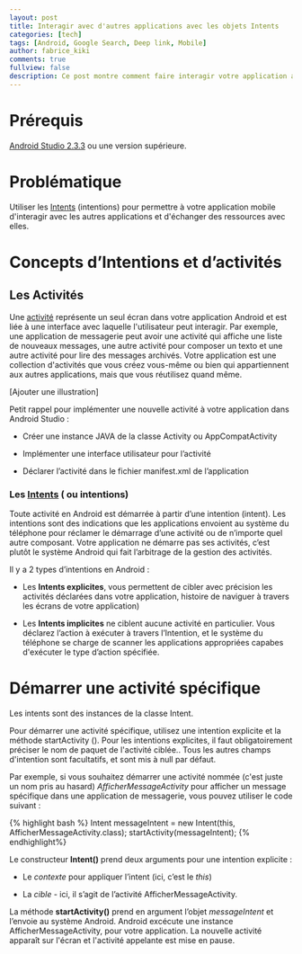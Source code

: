 ```yaml
---
layout: post
title: Interagir avec d'autres applications avec les objets Intents
categories: [tech]
tags: [Android, Google Search, Deep link, Mobile]
author: fabrice_kiki
comments: true
fullview: false
description: Ce post montre comment faire interagir votre application avec les autres applications disponibles sur le téléphone de l'utilisateur.
---
```

# Prérequis
<a href="https://developer.android.com/studio/index.html?gclid=Cj0KCQjw95vPBRDVARIsAKvPd3Ljl-9BwN6bjz3QhsKkLdxyCAg9wpZzgkSsKCPhK7JfBBKxqWP6c7waAiQTEALw_wcB">Android Studio 2.3.3</a> ou une version supérieure.


# Problématique
Utiliser les [Intents](https://developer.android.com/reference/android/content/Intent.html) (intentions) pour permettre à votre application mobile d'interagir avec les autres applications et d'échanger des ressources avec elles.

# Concepts d’Intentions et d’activités

## Les Activités
 
Une [activité](https://developer.android.com/reference/android/app/Activity.html) représente un seul écran dans votre application Android et est liée à une interface avec laquelle l'utilisateur peut interagir. Par exemple, une application de messagerie peut avoir une activité qui affiche une liste de nouveaux messages, une autre activité pour composer un texto et une autre activité pour lire des messages archivés. Votre application est une collection d'activités que vous créez vous-même ou bien qui appartiennent aux autres applications, mais que vous réutilisez quand même.

[Ajouter une illustration]

Petit rappel pour implémenter une nouvelle activité à votre application dans Android Studio :

* Créer une instance JAVA de la classe  Activity ou AppCompatActivity

* Implémenter une interface utilisateur pour l’activité

* Déclarer l’activité dans le fichier manifest.xml  de l’application

### Les [Intents](https://developer.android.com/reference/android/content/Intent.html) ( ou intentions)

Toute activité en Android est démarrée à partir d’une intention (intent). Les intentions sont des indications que les applications envoient au système du téléphone pour réclamer le démarrage d’une activité ou de n’importe quel autre composant. Votre application ne démarre pas ses activités, c’est plutôt le système Android qui fait  l’arbitrage de la gestion des activités.

Il y a 2 types d’intentions en Android :

* Les **Intents explicites**, vous permettent de cibler avec précision les activités déclarées dans votre application, histoire  de naviguer à travers les écrans de votre application)

* Les **Intents implicites** ne ciblent aucune activité en particulier. Vous déclarez l’action à exécuter à travers l’Intention, et le système du téléphone se charge de scanner les applications appropriées capabes d'exécuter le type d’action spécifiée.

# Démarrer une activité spécifique

Les intents sont des instances de la classe Intent.

Pour démarrer une activité spécifique, utilisez une intention explicite et la méthode startActivity (). Pour les intentions explicites, il faut obligatoirement préciser le nom de paquet de l'activité ciblée.. Tous les autres champs d'intention sont facultatifs, et sont mis à null par défaut.

Par exemple, si vous souhaitez démarrer une activité  nommée (c'est juste un nom pris au hasard) *AfficherMessageActivity* pour afficher un message spécifique dans une application de messagerie, vous pouvez utiliser le code suivant :

{% highlight bash %}
Intent messageIntent = new Intent(this, AfficherMessageActivity.class);
startActivity(messageIntent);
{% endhighlight%}

Le constructeur **Intent()** prend deux arguments pour une intention explicite :

* Le *contexte* pour appliquer l’intent (ici, c’est le *this*)

* La *cible* - ici, il s’agit de l’activité AfficherMessageActivity.

La méthode **startActivity()**  prend en argument l’objet *messageIntent* et l’envoie au système Android. Android excécute une instance AfficherMessageActivity, pour votre application. La nouvelle activité apparaît sur l'écran et l'activité appelante est mise en pause.